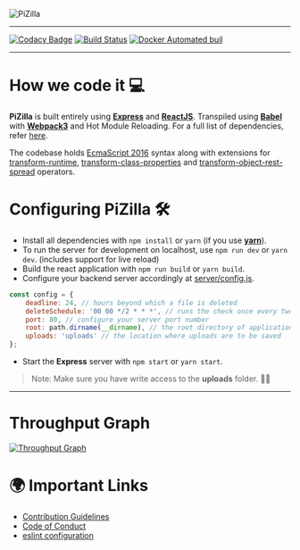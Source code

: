 ![PiZilla](/.github/assets/PiZilla-text.png)

***

[![Codacy Badge](https://api.codacy.com/project/badge/Grade/ace237dc86644d0abee76f7b8511c365)](https://www.codacy.com/app/nkprince007/PiZilla?utm_source=github.com&utm_medium=referral&utm_content=NIT-dgp/PiZilla&utm_campaign=badger)
[![Build Status](https://travis-ci.org/NIT-dgp/PiZilla.svg?branch=master)](https://travis-ci.org/NIT-dgp/PiZilla)
[![Docker Automated buil](https://img.shields.io/docker/automated/jrottenberg/ffmpeg.svg)](https://hub.docker.com/r/nitdgpos/pizilla/)

***

# How we code it 💻

**PiZilla** is built entirely using **[Express][express]** and
**[ReactJS][react]**. Transpiled using **[Babel][babel]** with
**[Webpack3][webpack]** and Hot Module Reloading.
For a full list of dependencies, refer [here](/package.json).

The codebase holds [EcmaScript 2016][es7] syntax along with extensions for
[transform-runtime][tr], [transform-class-properties][tcp]
and [transform-object-rest-spread][tors] operators.

# Configuring PiZilla 🛠

- Install all dependencies with `npm install` or `yarn` (if you use
  **[yarn][yarn]**).
- To run the server for development on localhost, use `npm run dev` or `yarn dev`.
  (includes support for live reload)
- Build the react application with `npm run build` or `yarn build`.
- Configure your backend server accordingly at [server/config.js](/server/config.js).

```javascript
const config = {
    deadline: 24, // hours beyond which a file is deleted
    deleteSchedule: '00 00 */2 * * *', // runs the check once every two hours
    port: 80, // configure your server port number
    root: path.dirname(__dirname), // the root directory of application
    uploads: 'uploads' // the location where uploads are to be saved
};
```

- Start the **Express** server with `npm start` or `yarn start`.

> Note: Make sure you have write access to the **uploads** folder. 👍🏻

***

# Throughput Graph

[![Throughput Graph](https://graphs.waffle.io/NIT-dgp/PiZilla/throughput.svg)](https://waffle.io/NIT-dgp/PiZilla/metrics/throughput)

# 🌍 Important Links

- [Contribution Guidelines](/.github/CONTRIBUTING.md)
- [Code of Conduct](/.github/CODE_OF_CONDUCT.md)
- [eslint configuration](/.eslintrc)

[nitdgpos]: https://github.com/NIT-dgp
[express]: https://expressjs.com
[react]: https://facebook.github.io/react
[babel]: https://babeljs.io
[webpack]: https://webpack.js.org/concepts/
[es7]: https://www.ecma-international.org/ecma-262/7.0/
[tr]: https://babeljs.io/docs/plugins/transform-runtime/
[tcp]: https://babeljs.io/docs/plugins/transform-class-properties/
[tors]: https://babeljs.io/docs/plugins/transform-object-rest-spread/
[node]: https://npmjs.org
[yarn]: https://yarnpkg.com
